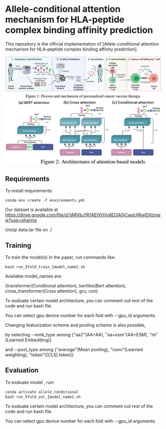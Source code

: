 
# Allele-conditional attention mechanism for HLA-peptide complex binding affinity prediction

This repository is the official implementation of [Allele-conditional attention mechanism for
HLA-peptide complex binding affinity prediction]. 

<img src="diagrams/figure1.png">
<img src="diagrams/figure2.png">

## Requirements

To install requirements:

```setup
conda env create -f environments.yml
```

Our dataset is available at https://drive.google.com/file/d/1ARVbJ1R1AElVHVo8D3A0jCwqUjRwiDXt/view?usp=sharing

Unzip data.tar file on ./ 

## Training

To train the model(s) in the paper, run commands like:

```train
bash run_5fold_train_{model_name}.sh
```
Available model_names are: 

{transformer(Conditional attention), 
 bertlike(Bert attention),
 cross_transformer(Cross attention),
 gru, cnn}

To evaluate certain model architecture, you can comment out rest of the code and run bash file.

You can select gpu device number for each fold with --gpu_id arguments.

Changing featurization scheme and pooling scheme is also possible,

by selecting --emb_type among {"aa2"(AA+AA), "aa+esm"(AA+ESM), "re"(Learned Embedding)} 

and --pool_type among {"average"(Mean pooling), "conv"(Learned weighting), "token"([CLS] token)}

## Evaluation

To evaluate model , run:

```eval
conda activate allele_conditional
bash run_5fold_val_{model_name}.sh
```
To evaluate certain model architecture, you can comment out rest of the code and run bash file.

You can select gpu device number for each fold with --gpu_id arguments.
